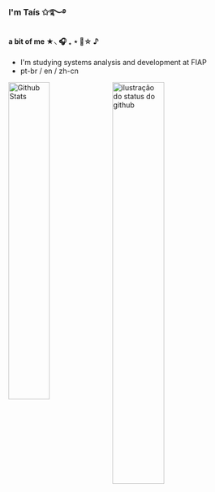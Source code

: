 ### I'm Taís ✩࿐࿔ 
 
#### a bit of me  ★⸜ 🎧 ₊ ⋆ 🎸☆ ♪
-  I'm studying systems analysis and development at FIAP
-  pt-br / en / zh-cn
 
<a href="https://github.com/nyxtais/github-readme-stats">
<img align="left" src="https://github-readme-stats.vercel.app/api/top-langs/?username=nyxtais&layout=compact&bg_color=ff00&title_color=F57171&hide_border=True&include_all_commits=true&count_private=true" width="40%" alt="Github Stats"/>
</a>
<img align='center' src="https://github-readme-stats.vercel.app/api?username=nyxtais&show_icons=true&title_color=F57171&icon_color=36C0C5&bg_color=ff00&hide_border=True&count_private=true" width="45%" alt="ilustração do status do github">
